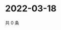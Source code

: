 # 2022-03-18

共 0 条

<!-- BEGIN WEIBO -->
<!-- 最后更新时间 Fri Mar 18 2022 15:01:17 GMT+0800 (China Standard Time) -->

<!-- END WEIBO -->

